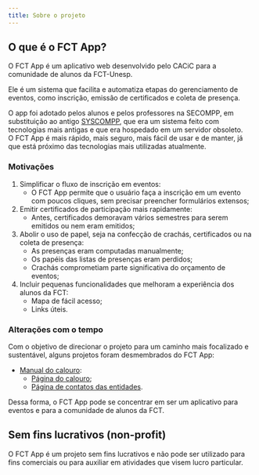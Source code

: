 ```yaml
---
title: Sobre o projeto
---
```


## O que é o FCT App?

O FCT App é um aplicativo web desenvolvido pelo CACiC para a comunidade de alunos da FCT-Unesp.

Ele é um sistema que facilita e automatiza etapas do gerenciamento de eventos, como inscrição, emissão de certificados e coleta de presença.

O app foi adotado pelos alunos e pelos professores na SECOMPP, em substituição ao antigo [SYSCOMPP](https://github.com/cacic-fct/syscompp), que era um sistema feito com tecnologias mais antigas e que era hospedado em um servidor obsoleto.  
O FCT App é mais rápido, mais seguro, mais fácil de usar e de manter, já que está próximo das tecnologias mais utilizadas atualmente.

### Motivações

1. Simplificar o fluxo de inscrição em eventos:
    - O FCT App permite que o usuário faça a inscrição em um evento com poucos cliques, sem precisar preencher formulários extensos;
1. Emitir certificados de participação mais rapidamente:
    - Antes, certificados demoravam vários semestres para serem emitidos ou nem eram emitidos;
1. Abolir o uso de papel, seja na confecção de crachás, certificados ou na coleta de presença:
    - As presenças eram computadas manualmente;
    - Os papéis das listas de presenças eram perdidos;
    - Crachás comprometiam parte significativa do orçamento de eventos;
1. Incluir pequenas funcionalidades que melhoram a experiência dos alunos da FCT:
    - Mapa de fácil acesso;
    - Links úteis.

### Alterações com o tempo

Com o objetivo de direcionar o projeto para um caminho mais focalizado e sustentável, alguns projetos foram desmembrados do FCT App:

- [Manual do calouro](https://cacic-fct.github.io/manual-do-calouro):
  - [Página do calouro](https://cacic-fct.github.io/manual-do-calouro/pagina-do-calouro/);
  - [Página de contatos das entidades](https://cacic-fct.github.io/manual-do-calouro/contatos/).

Dessa forma, o FCT App pode se concentrar em ser um aplicativo para eventos e para a comunidade de alunos da FCT.

## Sem fins lucrativos (non-profit)

O FCT App é um projeto sem fins lucrativos e não pode ser utilizado para fins comerciais ou para auxiliar em atividades que visem lucro particular.
